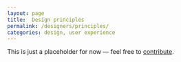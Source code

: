 ```yaml
---
layout: page
title:  Design principles
permalink: /designers/principles/
categories: design, user experience
---
```


This is just a placeholder for now — feel free to <a href="{{site.url_repo}}#ehealth-documentation">contribute</a>.